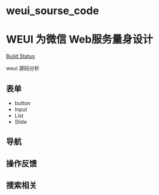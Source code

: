# weui_sourse_code
WEUI 为微信 Web服务量身设计
=== 

[Build Status](https://travis-ci.org/Tencent/weui.svg?branch=master)


weui  源码分析

## 表单
   - button
   - Input
   - List
   - Slide


## 导航

## 操作反馈

## 搜索相关
